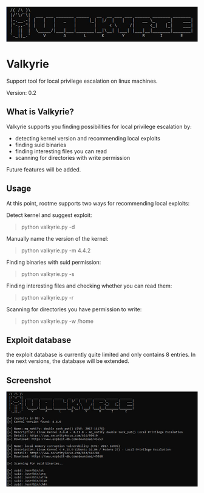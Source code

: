 ![logo](https://github.com/pbkangafoo/valkyrie/blob/main/logo_valk.JPG "valkyrie logo")

# Valkyrie
Support tool for local privilege escalation on linux machines.

Version: 0.2

## What is Valkyrie?

Valkyrie supports you finding possibilities for local privilege escalation by:
- detecting kernel version and recommending local exploits
- finding suid binaries
- finding interesting files you can read
- scanning for directories with write permission

Future features will be added.

## Usage

At this point, rootme supports two ways for recommending local exploits:

Detect kernel and suggest exploit:

> python valkyrie.py -d

Manually name the version of the kernel:

> python valkyrie.py -m 4.4.2

Finding binaries with suid permission:

> python valkyrie.py -s

Finding interesting files and checking whether you can read them:

> python valkyrie.py -r

Scanning for directories you have permission to write:

> python valkyrie.py -w /home

## Exploit database

the exploit database is currently quite limited and only contains 8 entries. In the next versions, the database will be extended.

## Screenshot

![Screenshot](https://github.com/pbkangafoo/valkyrie/blob/main/screenshot_valk.JPG "valkyrie screenshot")
